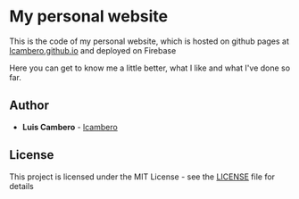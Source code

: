 # My personal website

This is the code of my personal website, which is hosted on github pages at [lcambero.github.io](https://lcambero.github.io/) and deployed on Firebase

Here you can get to know me a little better, what I like and what I've done so far.

## Author

* **Luis Cambero** - [lcambero](https://github.com/lcambero)

## License

This project is licensed under the MIT License - see the [LICENSE](LICENSE) file for details
